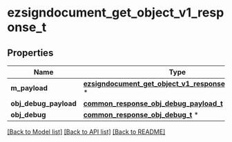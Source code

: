 # ezsigndocument_get_object_v1_response_t

## Properties
Name | Type | Description | Notes
------------ | ------------- | ------------- | -------------
**m_payload** | [**ezsigndocument_get_object_v1_response_m_payload_t**](ezsigndocument_get_object_v1_response_m_payload.md) \* |  | 
**obj_debug_payload** | [**common_response_obj_debug_payload_t**](common_response_obj_debug_payload.md) \* |  | [optional] 
**obj_debug** | [**common_response_obj_debug_t**](common_response_obj_debug.md) \* |  | [optional] 

[[Back to Model list]](../README.md#documentation-for-models) [[Back to API list]](../README.md#documentation-for-api-endpoints) [[Back to README]](../README.md)


